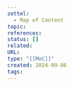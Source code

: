 ```yaml
---
zettel:
  - Map of Content
topic: 
references: 
status: []
related: 
URL: 
type: "[[MoC]]"
created: 2024-09-06
tags:
---
```


